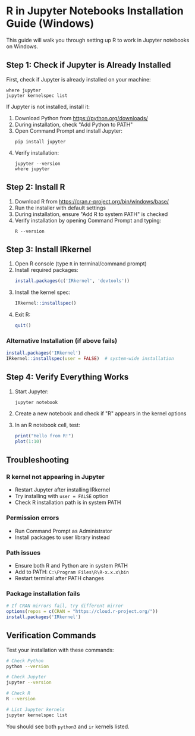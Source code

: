 # R in Jupyter Notebooks Installation Guide (Windows)

This guide will walk you through setting up R to work in Jupyter notebooks on Windows.

## Step 1: Check if Jupyter is Already Installed

First, check if Jupyter is already installed on your machine:
```
where jupyter
jupyter kernelspec list
```

If Jupyter is not installed, install it:

1. Download Python from https://python.org/downloads/
2. During installation, check "Add Python to PATH"
3. Open Command Prompt and install Jupyter:
   ```
   pip install jupyter
   ```
4. Verify installation:
   ```
   jupyter --version
   where jupyter
   ```

## Step 2: Install R

1. Download R from https://cran.r-project.org/bin/windows/base/
2. Run the installer with default settings
3. During installation, ensure "Add R to system PATH" is checked
4. Verify installation by opening Command Prompt and typing:
   ```
   R --version
   ```

## Step 3: Install IRkernel

1. Open R console (type `R` in terminal/command prompt)
2. Install required packages:
   ```r
   install.packages(c('IRkernel', 'devtools'))
   ```
3. Install the kernel spec:
   ```r
   IRkernel::installspec()
   ```
4. Exit R:
   ```r
   quit()
   ```

### Alternative Installation (if above fails)
```r
install.packages('IRkernel')
IRkernel::installspec(user = FALSE)  # system-wide installation
```

## Step 4: Verify Everything Works

1. Start Jupyter:
   ```
   jupyter notebook
   ```

2. Create a new notebook and check if "R" appears in the kernel options

3. In an R notebook cell, test:
   ```r
   print("Hello from R!")
   plot(1:10)
   ```

## Troubleshooting

### R kernel not appearing in Jupyter
- Restart Jupyter after installing IRkernel
- Try installing with `user = FALSE` option
- Check R installation path is in system PATH

### Permission errors
- Run Command Prompt as Administrator
- Install packages to user library instead

### Path issues
- Ensure both R and Python are in system PATH
- Add to PATH: `C:\Program Files\R\R-x.x.x\bin`
- Restart terminal after PATH changes

### Package installation fails
```r
# If CRAN mirrors fail, try different mirror
options(repos = c(CRAN = "https://cloud.r-project.org/"))
install.packages('IRkernel')
```

## Verification Commands

Test your installation with these commands:

```bash
# Check Python
python --version

# Check Jupyter
jupyter --version

# Check R
R --version

# List Jupyter kernels
jupyter kernelspec list
```

You should see both `python3` and `ir` kernels listed.